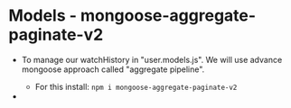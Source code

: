 # Models - mongoose-aggregate-paginate-v2

- To manage our watchHistory in "user.models.js". We will use advance mongoose approach called "aggregate pipeline".
  - For this install:  ``` npm i mongoose-aggregate-paginate-v2 ```

- 